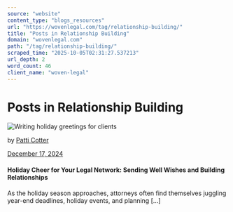 ```yaml
---
source: "website"
content_type: "blogs_resources"
url: "https://wovenlegal.com/tag/relationship-building/"
title: "Posts in Relationship Building"
domain: "wovenlegal.com"
path: "/tag/relationship-building/"
scraped_time: "2025-10-05T02:31:27.537213"
url_depth: 2
word_count: 46
client_name: "woven-legal"
---
```


# Posts in Relationship Building

![Writing holiday greetings for clients](https://wovenlegal.com/wp-content/uploads/2024/12/shutterstock_2089714102.jpg)

by [Patti Cotter](https://wovenlegal.com/author/patti-cotter/)

[December 17, 2024](https://wovenlegal.com/2024/12/17/)

#### Holiday Cheer for Your Legal Network: Sending Well Wishes and Building Relationships

As the holiday season approaches, attorneys often find themselves juggling year-end deadlines, holiday events, and planning [...]